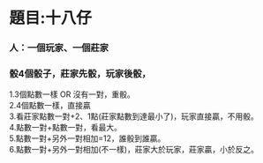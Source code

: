# 題目:十八仔

### 人：一個玩家、一個莊家 
### 骰4個骰子，莊家先骰，玩家後骰，
1.3個點數一樣 OR 沒有一對，重骰。  
2.4個點數一樣，直接贏  
3.看莊家點數一對+2、1點(莊家點數到達最小了)，玩家直接贏，不用骰。  
4.點數一對+點數一對，看最大。  
5.點數一對+另外一對相加=12，誰骰到誰贏。  
6.點數一對+另外一對相加(不一樣)，莊家大於玩家，莊家贏，小於反之。  
